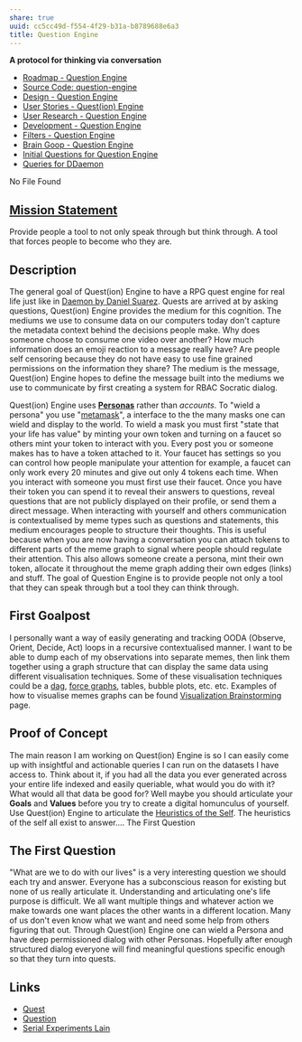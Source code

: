 ```yaml
---
share: true
uuid: cc5cc49d-f554-4f29-b31a-b8789688e6a3
title: Question Engine
---
```

**A protocol for thinking via conversation**

* [Roadmap - Question Engine](/a421f02e-264c-4885-acdc-18b08cdc678e)
* [Source Code: question-engine](https://gitlab.com/ddaemon/question-engine)
* [Design - Question Engine](/undefined)
* [User Stories - Quest(ion) Engine](/f137b314-579f-42ab-8be5-1c72bf9ebcd9)
* [User Research - Question Engine](/undefined)
* [Development - Question Engine](/undefined)
* [Filters - Question Engine](/undefined)
* [Brain Goop - Question Engine](/undefined)
* [Initial Questions for Question Engine](/344c2005-e043-44c9-82a2-1ae504cdee33)
* [Queries for DDaemon](/da8ee43f-5075-4547-a583-65a941185d4a)

No File Found

## [Mission Statement](/e99c7bdd-3987-441e-a043-bcc81d6d2b29)

Provide people a tool to not only speak through but think through. A tool that forces people to become who they are.

## Description

The general goal of Quest(ion) Engine to have a RPG quest engine for real life just like in [Daemon by Daniel Suarez](/96e5b489-1dc8-47ed-a058-25ac9da1cd40). Quests are arrived at by asking questions, Quest(ion) Engine provides the medium for this cognition. The mediums we use to consume data on our computers today don't capture the metadata context behind the decisions people make. Why does someone choose to consume one video over another? How much information does an emoji reaction to a message really have? Are people self censoring because they do not have easy to use fine grained permissions on the information they share? The medium is the message, Quest(ion) Engine hopes to define the message built into the mediums we use to communicate by first creating a system for RBAC Socratic dialog.

Quest(ion) Engine uses **[Personas](/7bde7781-e2c6-4229-84d8-057eb0fc58fa)** rather than *accounts*. To "wield a persona" you use "[metamask](/undefined)", a interface to the the many masks one can wield and display to the world. To wield a mask you must first "state that your life has value" by minting your own token and turning on a faucet so others mint your token to interact with you. Every post you or someone makes has to have a token attached to it. Your faucet has settings so you can control how people manipulate your attention for example, a faucet can only work every 20 minutes and give out only 4 tokens each time. When you interact with someone you must first use their faucet. Once you have their token you can spend it to reveal their answers to questions, reveal questions that are not publicly displayed on their profile, or send them a direct message. When interacting with yourself and others communication is contextualised by meme types such as questions and statements, this medium encourages people to structure their thoughts. This is useful because when you are now having a conversation you can attach tokens to different parts of the meme graph to signal where people should regulate their attention. This also allows someone create a persona, mint their own token, allocate it throughout the meme graph adding their own edges (links) and stuff. The goal of Question Engine is to provide people not only a tool that they can speak through but a tool they can think through.

## First Goalpost

I personally want a way of easily generating and tracking OODA (Observe, Orient, Decide, Act) loops in a recursive contextualised manner. I want to be able to dump each of my observations into separate memes, then link them together using a graph structure that can display the same data using different visualisation techniques. Some of these visualisation techniques could be a [dag](/undefined), [force graphs](/undefined), tables, bubble plots, etc. etc. Examples of how to visualise memes graphs can be found [Visualization Brainstorming](/undefined) page. 

## Proof of Concept

The main reason I am working on Quest(ion) Engine is so I can easily come up with insightful and actionable queries I can run on the datasets I have access to. Think about it, if you had all the data you ever generated across your entire life indexed and easily queriable, what would you do with it? What would all that data be good for? Well maybe you should articulate your **Goals** and **Values** before you try to create a digital homunculus of yourself. Use Quest(ion) Engine to articulate the [Heuristics of the Self](/facbb38d-5a92-4c93-848f-b97fec6701aa). The heuristics of the self all exist to answer.... The First Question

## The First Question

"What are we to do with our lives" is a very interesting question we should each try and answer. Everyone has a subconscious reason for existing but none of us really articulate it. Understanding and articulating one's life purpose is difficult. We all want multiple things and whatever action we make towards one want places the other wants in a different location. Many of us don't even know what we want and need some help from others figuring that out. Through Quest(ion) Engine one can wield a Persona and have deep permissioned dialog with other Personas. Hopefully after enough structured dialog everyone will find meaningful questions specific enough so that they turn into quests.

## Links

* [Quest](/fbf58632-0593-4291-8dca-a0b2e6841750)
* [Question](/31ebcbb3-2de1-4e48-bdae-aac01c14add4)
* [Serial Experiments Lain](/a21bd76e-903f-477b-8855-03e2f2b50d91)
